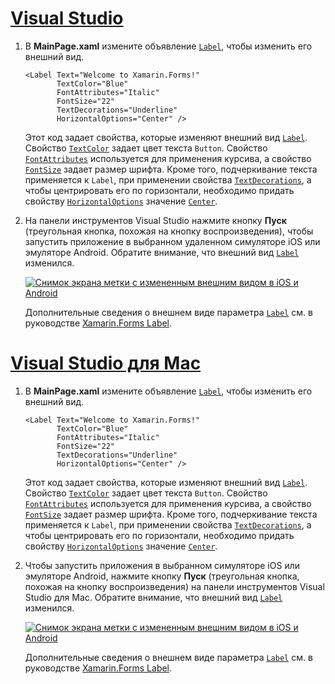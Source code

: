 # <a name="visual-studiotabvswin"></a>[Visual Studio](#tab/vswin)

1. В **MainPage.xaml** измените объявление [`Label`](xref:Xamarin.Forms.Label), чтобы изменить его внешний вид.

    ```xaml
    <Label Text="Welcome to Xamarin.Forms!"
           TextColor="Blue"
           FontAttributes="Italic"
           FontSize="22"
           TextDecorations="Underline"
           HorizontalOptions="Center" />
    ```

    Этот код задает свойства, которые изменяют внешний вид [`Label`](xref:Xamarin.Forms.Label). Свойство [`TextColor`](xref:Xamarin.Forms.Label.TextColor) задает цвет текста `Button`. Свойство [`FontAttributes`](xref:Xamarin.Forms.Label.FontAttributes) используется для применения курсива, а свойство [`FontSize`](xref:Xamarin.Forms.Label.FontSize) задает размер шрифта. Кроме того, подчеркивание текста применяется к `Label`, при применении свойства [`TextDecorations`](xref:Xamarin.Forms.Label.TextDecorations), а чтобы центрировать его по горизонтали, необходимо придать свойству [`HorizontalOptions`](xref:Xamarin.Forms.View.HorizontalOptions) значение [`Center`](xref:Xamarin.Forms.LayoutOptions.Center).

1. На панели инструментов Visual Studio нажмите кнопку **Пуск** (треугольная кнопка, похожая на кнопку воспроизведения), чтобы запустить приложение в выбранном удаленном симуляторе iOS или эмуляторе Android. Обратите внимание, что внешний вид [`Label`](xref:Xamarin.Forms.Label) изменился.

    [![Снимок экрана метки с измененным внешним видом в iOS и Android](../images/change-label-appearance.png "Метка с измененным внешним видом")](../images/change-label-appearance-large.png#lightbox "Метка с измененным внешним видом")

    Дополнительные сведения о внешнем виде параметра [`Label`](xref:Xamarin.Forms.Label) см. в руководстве [Xamarin.Forms Label](~/xamarin-forms/user-interface/text/label.md).

# <a name="visual-studio-for-mactabvsmac"></a>[Visual Studio для Mac](#tab/vsmac)

1. В **MainPage.xaml** измените объявление [`Label`](xref:Xamarin.Forms.Label), чтобы изменить его внешний вид.

    ```xaml
    <Label Text="Welcome to Xamarin.Forms!"
           TextColor="Blue"
           FontAttributes="Italic"
           FontSize="22"
           TextDecorations="Underline"
           HorizontalOptions="Center" />
    ```

    Этот код задает свойства, которые изменяют внешний вид [`Label`](xref:Xamarin.Forms.Label). Свойство [`TextColor`](xref:Xamarin.Forms.Label.TextColor) задает цвет текста `Button`. Свойство [`FontAttributes`](xref:Xamarin.Forms.Label.FontAttributes) используется для применения курсива, а свойство [`FontSize`](xref:Xamarin.Forms.Label.FontSize) задает размер шрифта. Кроме того, подчеркивание текста применяется к `Label`, при применении свойства [`TextDecorations`](xref:Xamarin.Forms.Label.TextDecorations), а чтобы центрировать его по горизонтали, необходимо придать свойству [`HorizontalOptions`](xref:Xamarin.Forms.View.HorizontalOptions) значение [`Center`](xref:Xamarin.Forms.LayoutOptions.Center).

1. Чтобы запустить приложения в выбранном симуляторе iOS или эмуляторе Android, нажмите кнопку **Пуск** (треугольная кнопка, похожая на кнопку воспроизведения) на панели инструментов Visual Studio для Mac. Обратите внимание, что внешний вид [`Label`](xref:Xamarin.Forms.Label) изменился.

    [![Снимок экрана метки с измененным внешним видом в iOS и Android](../images/change-label-appearance.png "Метка с измененным внешним видом")](../images/change-label-appearance-large.png#lightbox "Метка с измененным внешним видом")

    Дополнительные сведения о внешнем виде параметра [`Label`](xref:Xamarin.Forms.Label) см. в руководстве [Xamarin.Forms Label](~/xamarin-forms/user-interface/text/label.md).
